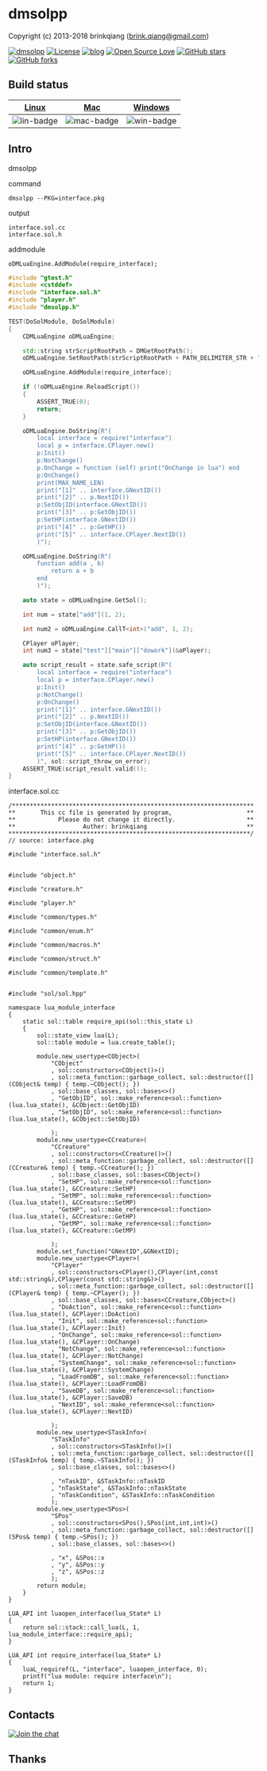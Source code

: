 # dmsolpp

Copyright (c) 2013-2018 brinkqiang (brink.qiang@gmail.com)

[![dmsolpp](https://img.shields.io/badge/brinkqiang-dmsolpp-blue.svg?style=flat-square)](https://github.com/brinkqiang/dmsolpp)
[![License](https://img.shields.io/badge/license-MIT-brightgreen.svg)](https://github.com/brinkqiang/dmsolpp/blob/master/LICENSE)
[![blog](https://img.shields.io/badge/Author-Blog-7AD6FD.svg)](https://brinkqiang.github.io/)
[![Open Source Love](https://badges.frapsoft.com/os/v3/open-source.png)](https://github.com/brinkqiang)
[![GitHub stars](https://img.shields.io/github/stars/brinkqiang/dmsolpp.svg?label=Stars)](https://github.com/brinkqiang/dmsolpp) 
[![GitHub forks](https://img.shields.io/github/forks/brinkqiang/dmsolpp.svg?label=Fork)](https://github.com/brinkqiang/dmsolpp)

## Build status
| [Linux][lin-link] | [Mac][mac-link] | [Windows][win-link] |
| :---------------: | :----------------: | :-----------------: |
| ![lin-badge]      | ![mac-badge]       | ![win-badge]        |

[lin-badge]: https://github.com/brinkqiang/dmsolpp/workflows/linux/badge.svg "linux build status"
[lin-link]:  https://github.com/brinkqiang/dmsolpp/actions/workflows/linux.yml "linux build status"
[mac-badge]: https://github.com/brinkqiang/dmsolpp/workflows/mac/badge.svg "mac build status"
[mac-link]:  https://github.com/brinkqiang/dmsolpp/actions/workflows/mac.yml "mac build status"
[win-badge]: https://github.com/brinkqiang/dmsolpp/workflows/win/badge.svg "win build status"
[win-link]:  https://github.com/brinkqiang/dmsolpp/actions/workflows/win.yml "win build status"

## Intro
dmsolpp

command
```
dmsolpp --PKG=interface.pkg
```
output
```
interface.sol.cc
interface.sol.h
```
addmodule
```
oDMLuaEngine.AddModule(require_interface);
```

```cpp
#include "gtest.h"
#include <cstddef>
#include "interface.sol.h"
#include "player.h"
#include "dmsolpp.h"

TEST(DoSolModule, DoSolModule)
{
    CDMLuaEngine oDMLuaEngine;

    std::string strScriptRootPath = DMGetRootPath();
    oDMLuaEngine.SetRootPath(strScriptRootPath + PATH_DELIMITER_STR + ".." + PATH_DELIMITER_STR + "script");

    oDMLuaEngine.AddModule(require_interface);

    if (!oDMLuaEngine.ReloadScript())
    {
        ASSERT_TRUE(0);
        return;
    }

    oDMLuaEngine.DoString(R"(
        local interface = require("interface")
        local p = interface.CPlayer.new()
        p:Init()
        p:NotChange()
        p.OnChange = function (self) print("OnChange in lua") end
        p:OnChange()
        print(MAX_NAME_LEN)
        print("[1]" .. interface.GNextID())
        print("[2]" .. p.NextID())
        p:SetObjID(interface.GNextID())
        print("[3]" .. p:GetObjID())
        p:SetHP(interface.GNextID())
        print("[4]" .. p:GetHP())
        print("[5]" .. interface.CPlayer.NextID())
        )");

    oDMLuaEngine.DoString(R"(
        function add(a , b)
            return a + b
        end
        )");

    auto state = oDMLuaEngine.GetSol();

    int num = state["add"](1, 2);

    int num2 = oDMLuaEngine.CallT<int>("add", 1, 2);

    CPlayer oPlayer;
    int num3 = state["test"]["main"]["dowork"](&oPlayer);

    auto script_result = state.safe_script(R"(
        local interface = require("interface")
        local p = interface.CPlayer.new()
        p:Init()
        p:NotChange()
        p:OnChange()
        print("[1]" .. interface.GNextID())
        print("[2]" .. p.NextID())
        p:SetObjID(interface.GNextID())
        print("[3]" .. p:GetObjID())
        p:SetHP(interface.GNextID())
        print("[4]" .. p:GetHP())
        print("[5]" .. interface.CPlayer.NextID())
        )", sol::script_throw_on_error);
    ASSERT_TRUE(script_result.valid());
}
```

interface.sol.cc
```
/********************************************************************
**       This cc file is generated by program,                     **
**            Please do not change it directly.                    **
**                   Auther: brinkqiang                            **
********************************************************************/
// source: interface.pkg

#include "interface.sol.h"


#include "object.h"

#include "creature.h"

#include "player.h"

#include "common/types.h"

#include "common/enum.h"

#include "common/macros.h"

#include "common/struct.h"

#include "common/template.h"


#include "sol/sol.hpp"

namespace lua_module_interface
{
    static sol::table require_api(sol::this_state L)
    {
        sol::state_view lua(L);
        sol::table module = lua.create_table();

        module.new_usertype<CObject>(
            "CObject"
            , sol::constructors<CObject()>()
            , sol::meta_function::garbage_collect, sol::destructor([](CObject& temp) { temp.~CObject(); })
            , sol::base_classes, sol::bases<>()
            , "GetObjID", sol::make_reference<sol::function>(lua.lua_state(), &CObject::GetObjID)
            , "SetObjID", sol::make_reference<sol::function>(lua.lua_state(), &CObject::SetObjID)
            
            );
        module.new_usertype<CCreature>(
            "CCreature"
            , sol::constructors<CCreature()>()
            , sol::meta_function::garbage_collect, sol::destructor([](CCreature& temp) { temp.~CCreature(); })
            , sol::base_classes, sol::bases<CObject>()
            , "SetHP", sol::make_reference<sol::function>(lua.lua_state(), &CCreature::SetHP)
            , "SetMP", sol::make_reference<sol::function>(lua.lua_state(), &CCreature::SetMP)
            , "GetHP", sol::make_reference<sol::function>(lua.lua_state(), &CCreature::GetHP)
            , "GetMP", sol::make_reference<sol::function>(lua.lua_state(), &CCreature::GetMP)
            
            );
        module.set_function("GNextID",&GNextID);
        module.new_usertype<CPlayer>(
            "CPlayer"
            , sol::constructors<CPlayer(),CPlayer(int,const std::string&),CPlayer(const std::string&)>()
            , sol::meta_function::garbage_collect, sol::destructor([](CPlayer& temp) { temp.~CPlayer(); })
            , sol::base_classes, sol::bases<CCreature,CObject>()
            , "DoAction", sol::make_reference<sol::function>(lua.lua_state(), &CPlayer::DoAction)
            , "Init", sol::make_reference<sol::function>(lua.lua_state(), &CPlayer::Init)
            , "OnChange", sol::make_reference<sol::function>(lua.lua_state(), &CPlayer::OnChange)
            , "NotChange", sol::make_reference<sol::function>(lua.lua_state(), &CPlayer::NotChange)
            , "SystemChange", sol::make_reference<sol::function>(lua.lua_state(), &CPlayer::SystemChange)
            , "LoadFromDB", sol::make_reference<sol::function>(lua.lua_state(), &CPlayer::LoadFromDB)
            , "SaveDB", sol::make_reference<sol::function>(lua.lua_state(), &CPlayer::SaveDB)
            , "NextID", sol::make_reference<sol::function>(lua.lua_state(), &CPlayer::NextID)
            
            );
        module.new_usertype<STaskInfo>(
            "STaskInfo"
            , sol::constructors<STaskInfo()>()
            , sol::meta_function::garbage_collect, sol::destructor([](STaskInfo& temp) { temp.~STaskInfo(); })
            , sol::base_classes, sol::bases<>()
            
            , "nTaskID", &STaskInfo::nTaskID
            , "nTaskState", &STaskInfo::nTaskState
            , "nTaskCondition", &STaskInfo::nTaskCondition
            );
        module.new_usertype<SPos>(
            "SPos"
            , sol::constructors<SPos(),SPos(int,int,int)>()
            , sol::meta_function::garbage_collect, sol::destructor([](SPos& temp) { temp.~SPos(); })
            , sol::base_classes, sol::bases<>()
            
            , "x", &SPos::x
            , "y", &SPos::y
            , "z", &SPos::z
            );
        return module;
    }
}

LUA_API int luaopen_interface(lua_State* L)
{
    return sol::stack::call_lua(L, 1, lua_module_interface::require_api);
}

LUA_API int require_interface(lua_State* L)
{
    luaL_requiref(L, "interface", luaopen_interface, 0);
    printf("lua module: require interface\n");
    return 1;
}
```
## Contacts
[![Join the chat](https://badges.gitter.im/brinkqiang/dmsolpp/Lobby.svg)](https://gitter.im/brinkqiang/dmsolpp)

## Thanks
